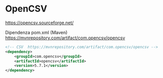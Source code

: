 # OpenCSV

https://opencsv.sourceforge.net/

Dipendenza pom.xml (Maven)
https://mvnrepository.com/artifact/com.opencsv/opencsv
```xml
<!-- CSV  https://mvnrepository.com/artifact/com.opencsv/opencsv -->
<dependency>
    <groupId>com.opencsv</groupId>
    <artifactId>opencsv</artifactId>
    <version>5.7.1</version>
</dependency>
```

